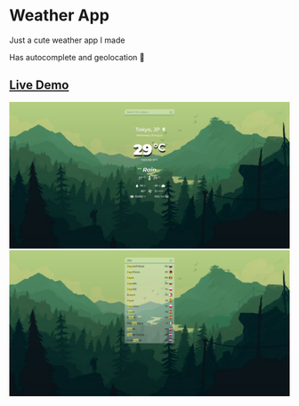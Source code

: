 # Weather App

Just a cute weather app I made

Has autocomplete and geolocation 🤗

## [Live Demo](https://mat2ja.github.io/wetter/)

<img src='img/screenshot.png'>
<img src='img/screeenshot2.png'>
